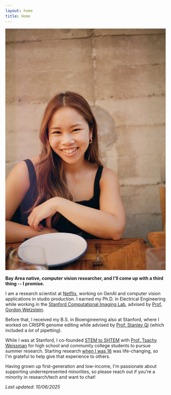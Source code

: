 ```yaml
---
layout: home
title: Home
---
```

![](assets/img/dp.png)

<b>Bay Area native, computer vision researcher, and I'll come up with a third thing -- I promise.</b>

I am a research scientist at [Netflix](https://research.netflix.com/), working on GenAI and computer vision applications in studio production. I earned my Ph.D. in Electrical Engineering while working in the [Stanford Computational Imaging Lab](https://www.computationalimaging.org/), 
advised by [Prof. Gordon Wetzstein](https://stanford.edu/~gordonwz/). 

Before that, I received my B.S. in Bioengineering also at Stanford, where I worked on CRISPR genome editing while advised by [Prof. Stanley Qi](https://med.stanford.edu/qilab/home.html) (which included a *lot* of pipetting).


While I was at Stanford, I co-founded [STEM to SHTEM](https://compression.stanford.edu/outreach/shtem-summer-internships-high-schoolers-and-community-college-students) with [Prof. Tsachy Weissman](https://web.stanford.edu/~tsachy/) for high school and community college students to pursue summer research. Starting research [when I was 16](https://simr.stanford.edu/) was life-changing, so I'm grateful to help give that experience to others.

Having grown up first-generation and low-income, I'm passionate about supporting underrepresented minorities, so please reach out if you're a minority in research/tech and want to chat! 

*Last updated: 10/06/2025*
